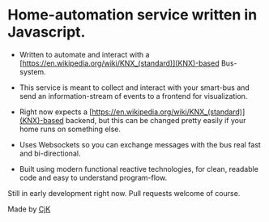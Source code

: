 # Home-automation service written in Javascript.

- Written to automate and interact with a [https://en.wikipedia.org/wiki/KNX_(standard)](KNX)-based Bus-system.

- This service is meant to collect and interact with your smart-bus and send an information-stream of events to a frontend for visualization.

- Right now expects a [https://en.wikipedia.org/wiki/KNX_(standard)](KNX)-based backend, but this can be changed pretty easily if your home runs on something else.

- Uses Websockets so you can exchange messages with the bus real fast and bi-directional.

- Built using modern functional reactive technologies, for clean, readable code and easy to understand program-flow.

Still in early development right now. Pull requests welcome of course.

Made by [CjK](https://twitter.com/cjk)

